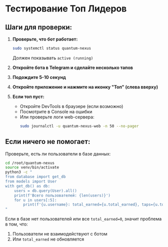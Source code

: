 # Тестирование Топ Лидеров

## Шаги для проверки:

1. **Проверьте, что бот работает:**
   ```bash
   sudo systemctl status quantum-nexus
   ```
   Должен показывать `active (running)`

2. **Откройте бота в Telegram и сделайте несколько тапов**

3. **Подождите 5-10 секунд**

4. **Откройте приложение и нажмите на иконку "Топ" (слева вверху)**

5. **Если топ пуст:**
   - Откройте DevTools в браузере (если возможно)
   - Посмотрите в Console на ошибки
   - Или проверьте логи web-сервера:
     ```bash
     sudo journalctl -u quantum-nexus-web -n 50 --no-pager
     ```

## Если ничего не помогает:

Проверьте, есть ли пользователи в базе данных:
```bash
cd /root/quantum-nexus
source venv/bin/activate
python3 -c "
from database import get_db
from models import User
with get_db() as db:
    users = db.query(User).all()
    print(f'Всего пользователей: {len(users)}')
    for u in users[:5]:
        print(f'{u.username}: total_earned={u.total_earned}, taps={u.total_taps}')
"
```

Если в базе нет пользователей или все `total_earned=0`, значит проблема в том, что:
1. Пользователи не взаимодействуют с ботом
2. Или `total_earned` не обновляется
